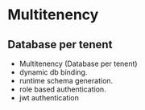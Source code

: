 # Multitenency
## Database per tenent
- Multitenency (Database per tenent)
- dynamic db binding.
- runtime schema generation.
- role based authentication.
- jwt authentication
